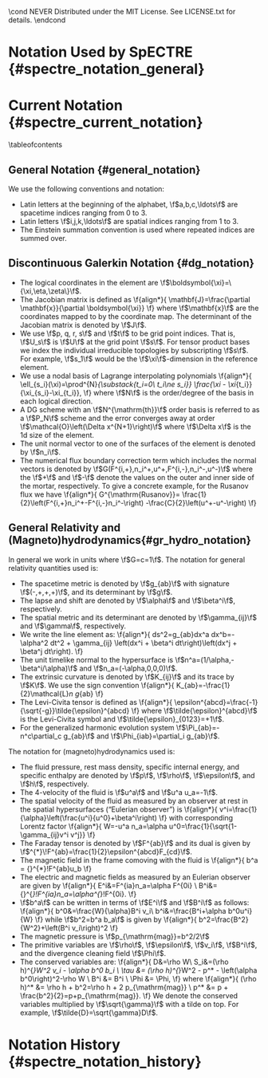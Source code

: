 \cond NEVER
Distributed under the MIT License.
See LICENSE.txt for details.
\endcond
# Notation Used by SpECTRE {#spectre_notation_general}

# Current Notation {#spectre_current_notation}

\tableofcontents

## General Notation {#general_notation}

We use the following conventions and notation:
- Latin letters at the beginning of the alphabet, \f$a,b,c,\ldots\f$ are
  spacetime indices ranging from 0 to 3.
- Latin letters \f$i,j,k,\ldots\f$ are spatial indices ranging from 1 to 3.
- The Einstein summation convention is used where repeated indices are summed
  over.

## Discontinuous Galerkin Notation {#dg_notation}

- The logical coordinates in the element are
  \f$\boldsymbol{\xi}=\{\xi,\eta,\zeta\}\f$.
- The Jacobian matrix is defined as
  \f{align*}{
      \mathbf{J}=\frac{\partial \mathbf{x}}{\partial \boldsymbol{\xi}}
  \f}
  where \f$\mathbf{x}\f$ are the coordinates mapped to by the coordinate map.
  The determinant of the Jacobian matrix is denoted by \f$J\f$.
- We use \f$p, q, r, s\f$ and \f$t\f$ to be grid point indices. That is,
  \f$U_s\f$ is \f$U\f$ at the grid point \f$s\f$. For tensor product bases we
  index the individual irreducible topologies by subscripting \f$s\f$. For
  example, \f$s_1\f$ would be the \f$\xi\f$-dimension in the reference element.
- We use a nodal basis of Lagrange interpolating polynomials
  \f{align*}{
      \ell_{s_i}(\xi)=\prod^{N}_{\substack{t_i=0\\ t_i\ne s_i}}
      \frac{\xi - \xi_{t_i}}{\xi_{s_i}-\xi_{t_i}},
  \f}
  where \f$N\f$ is the order/degree of the basis in each logical direction.
- A DG scheme with an \f$N^{\mathrm{th}}\f$ order basis is referred to as a
  \f$P_N\f$ scheme and the error converges away at order
  \f$\mathcal{O}\left(\Delta x^{N+1}\right)\f$ where \f$\Delta x\f$ is the 1d
  size of the element.
- The unit normal vector to one of the surfaces of the element is denoted by
  \f$n_i\f$.
- The numerical flux boundary correction term which includes the normal vectors
  is denoted by \f$G(F^{i,+},n_i^+,u^+,F^{i,-},n_i^-,u^-)\f$ where the \f$+\f$
  and \f$-\f$ denote the values on the outer and inner side of the mortar,
  respectively. To give a concrete example, for the Rusanov flux we have
  \f{align*}{
      G^{\mathrm{Rusanov}}=
      \frac{1}{2}\left(F^{i,+}n_i^+-F^{i,-}n_i^-\right)
      -\frac{C}{2}\left(u^+-u^-\right)
  \f}

## General Relativity and (Magneto)hydrodynamics{#gr_hydro_notation}

In general we work in units where \f$G=c=1\f$.
The notation for general relativity quantities used is:
- The spacetime metric is denoted by \f$g_{ab}\f$ with signature
  \f$(-,+,+,+)\f$, and its determinant by \f$g\f$.
- The lapse and shift are denoted by \f$\alpha\f$ and \f$\beta^i\f$,
  respectively.
- The spatial metric and its determinant are denoted by \f$\gamma_{ij}\f$ and
  \f$\gamma\f$, respectively.
- We write the line element as:
  \f{align*}{
      ds^2=g_{ab}dx^a dx^b=-\alpha^2 dt^2 +
      \gamma_{ij}
      \left(dx^i + \beta^i dt\right)\left(dx^j + \beta^j dt\right).
  \f}
- The unit timelike normal to the hypersurface is
  \f$n^a=(1/\alpha,-\beta^i/\alpha)\f$ and \f$n_a=(-\alpha,0,0,0)\f$.
- The extrinsic curvature is denoted by \f$K_{ij}\f$ and its trace by
  \f$K\f$. We use the sign convention
  \f{align*}{
      K_{ab}=-\frac{1}{2}\mathcal{L}_n g_{ab}
  \f}
- The Levi-Civita tensor is defined as
  \f{align*}{
      \epsilon^{abcd}=\frac{-1}{\sqrt{-g}}\tilde{\epsilon}^{abcd}
  \f}
  where \f$\tilde{\epsilon}^{abcd}\f$ is the Levi-Civita symbol and
  \f$\tilde{\epsilon}_{0123}=+1\f$.
- For the generalized harmonic evolution system \f$\Pi_{ab}=-n^c\partial_c
  g_{ab}\f$ and \f$\Phi_{iab}=\partial_i g_{ab}\f$.

The notation for (magneto)hydrodynamics used is:
- The fluid pressure, rest mass density, specific internal energy, and specific
  enthalpy are denoted by \f$p\f$, \f$\rho\f$, \f$\epsilon\f$, and \f$h\f$,
  respectively.
- The 4-velocity of the fluid is \f$u^a\f$ and \f$u^a u_a=-1\f$.
- The spatial velocity of the fluid as measured by an observer at rest in the
  spatial hypersurfaces (“Eulerian observer”) is
  \f{align*}{
      v^i=\frac{1}{\alpha}\left(\frac{u^i}{u^0}+\beta^i\right)
  \f}
  with corresponding Lorentz factor
  \f{align*}{
      W=-u^a n_a=\alpha u^0=\frac{1}{\sqrt{1-\gamma_{ij}v^i v^j}}
  \f}
- The Faraday tensor is denoted by \f$F^{ab}\f$ and its dual is given by
  \f$^{*}\!F^{ab}=\frac{1}{2}\epsilon^{abcd}F_{cd}\f$.
- The magnetic field in the frame comoving with the fluid is
  \f{align*}{
      b^a = {}^{*}\!F^{ab}u_b
  \f}
- The electric and magnetic fields as measured by an Eulerian observer are given
  by
  \f{align*}{
      E^i&=F^{ia}n_a=\alpha F^{0i} \\
      B^i&= {}^{*}\!F^{ia}n_a=\alpha^{*}\!F^{0i}.
  \f}
- \f$b^a\f$ can be written in terms of \f$E^i\f$ and \f$B^i\f$ as follows:
  \f{align*}{
      b^0&=\frac{W}{\alpha}B^i v_i\\
      b^i&=\frac{B^i+\alpha b^0u^i}{W}
  \f}
  while \f$b^2=b^a b_a\f$ is given by
  \f{align*}{
      b^2=\frac{B^2}{W^2}+\left(B^i v_i\right)^2
  \f}
- The magnetic pressure is \f$p_{\mathrm{mag}}=b^2/2\f$
- The primitive variables are \f$\rho\f$, \f$\epsilon\f$, \f$v_i\f$, \f$B^i\f$,
  and the divergence cleaning field \f$\Phi\f$.
- The conserved variables are:
  \f{align*}{
      D&=\rho W\\
      S_i&=(\rho h)^{*}W^2 v_i - \alpha b^0 b_i \\
      \tau &= (\rho h)^{*}W^2 - p^* - \left(\alpha b^0\right)^2-\rho W \\
      B^i &= B^i \\
      \Phi &= \Phi,
  \f}
  where
  \f{align*}{
      (\rho h)^* &= \rho h + b^2=\rho h + 2 p_{\mathrm{mag}} \\
      p^* &= p + \frac{b^2}{2}=p+p_{\mathrm{mag}}.
  \f}
  We denote the conserved variables multiplied by \f$\sqrt{\gamma}\f$ with a
  tilde on top. For example, \f$\tilde{D}=\sqrt{\gamma}D\f$.

# Notation History {#spectre_notation_history}
